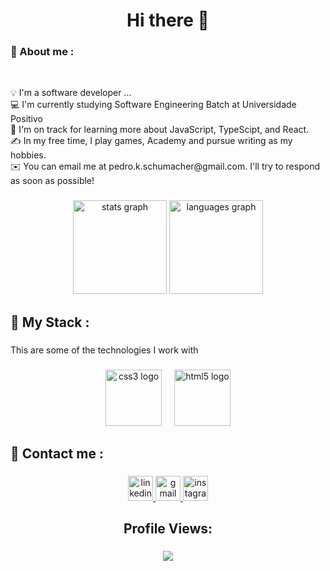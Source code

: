 <h1 align="center">Hi there 👋</h1>

###

<h3 align="left">👨 About me :</h3>

<br clear="both">

<p align="center"></p>

<p align="left"> 💡   I'm a software developer ...<br>
💻 I'm currently studying Software Engineering Batch at Universidade Positivo<br>
🌱  I'm on track for learning more about JavaScript, TypeScipt, and React.<br>
✍️  In my free time, I play games, Academy and pursue writing as my hobbies.<br>
✉️  You can email me at pedro.k.schumacher@gmail.com. I'll try to respond as soon as possible!<br>

</p>





###

<div align="center">
  <img src="https://github-readme-stats.vercel.app/api?username=Pedropks&hide_title=false&hide_rank=false&show_icons=true&include_all_commits=true&count_private=true&disable_animations=false&theme=dark&locale=en&hide_border=false&order=1" height="150" alt="stats graph"  />
  <img src="https://github-readme-stats.vercel.app/api/top-langs?username=Pedropks&locale=en&hide_title=false&layout=compact&card_width=320&langs_count=5&theme=dark&hide_border=false&order=2" height="150" alt="languages graph"  />
</div>

###

<h2 align="left">🔮 My Stack :</h2>

###

<p align="left">This are some of the technologies I work with</p>

###

<div align="center">
  <img src="https://cdn.jsdelivr.net/gh/devicons/devicon/icons/css3/css3-original.svg" height="90" alt="css3 logo"  />
  <img width="12" />
  <img src="https://cdn.jsdelivr.net/gh/devicons/devicon/icons/html5/html5-original.svg" height="90" alt="html5 logo"  />
</div>

###

<h2 align="left">💬 Contact me :</h2>

###

<div align="center">
  <a href="https://br.linkedin.com/in/pedro-kowalski-schumacher-57236b271" target="_blank">
    <img src="https://img.shields.io/static/v1?message=LinkedIn&logo=linkedin&label=&color=0077B5&logoColor=white&labelColor=&style=for-the-badge" height="40" alt="linkedin logo"  />
  </a>
  <a href="mailto:pedro.k.schumacher@gmail.com" target="_blank">
    <img src="https://img.shields.io/static/v1?message=Gmail&logo=gmail&label=&color=D14836&logoColor=white&labelColor=&style=for-the-badge" height="40" alt="gmail logo"  />
  </a>
  <a href="https://www.instagram.com/pedroks.pks/" target="_blank">
    <img src="https://img.shields.io/static/v1?message=Instagram&logo=instagram&label=&color=E4405F&logoColor=white&labelColor=&style=for-the-badge" height="40" alt="instagram logo"  />
  </a>
</div>

###

<h2 align="center">Profile Views:</h2>

###

<div align="center">
  <img src="https://profile-counter.glitch.me/Pedropks/count.svg?"  />
</div>

###
